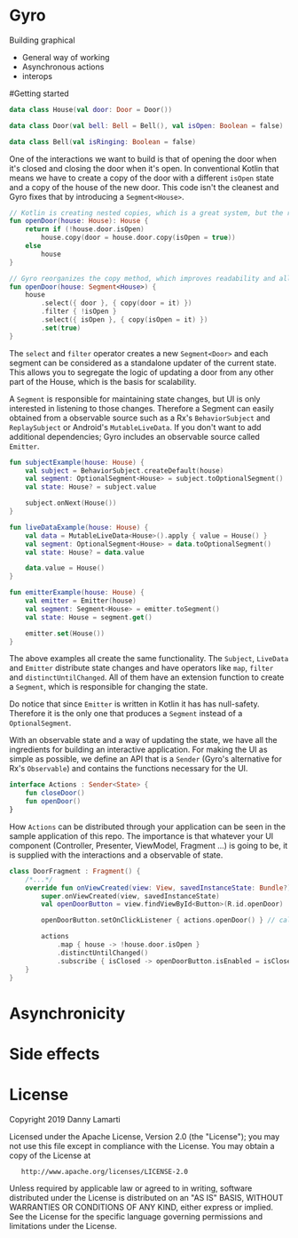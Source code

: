 # Gyro
Building graphical

- General way of working
- Asynchronous actions
- interops

#Getting started

```kotlin
data class House(val door: Door = Door())

data class Door(val bell: Bell = Bell(), val isOpen: Boolean = false)

data class Bell(val isRinging: Boolean = false)
```

One of the interactions we want to build is that of opening the door when it's closed and closing the door when it's open. In conventional Kotlin that means we have to create a copy of the door with a different `isOpen` state and a copy of the house of the new door. This code isn't the cleanest and Gyro fixes that by introducing a `Segment<House>`.
```kotlin
// Kotlin is creating nested copies, which is a great system, but the readability is not that great.
fun openDoor(house: House): House {
    return if (!house.door.isOpen)
        house.copy(door = house.door.copy(isOpen = true))
    else
        house
}

// Gyro reorganizes the copy method, which improves readability and allows segregation.
fun openDoor(house: Segment<House>) {
    house
        .select({ door }, { copy(door = it) })
        .filter { !isOpen }
        .select({ isOpen }, { copy(isOpen = it) })
        .set(true)
}
```

The `select` and `filter` operator creates a new `Segment<Door>` and each segment can be considered as a standalone updater of the current state. This allows you to segregate the logic of updating a door from any other part of the House, which is the basis for scalability.

A `Segment` is responsible for maintaining state changes, but UI is only interested in listening to those changes. Therefore a Segment can easily obtained from a observable source such as a Rx's `BehaviorSubject` and `ReplaySubject` or Android's `MutableLiveData`. If you don't want to add additional dependencies; Gyro includes an observable source called `Emitter`.

```kotlin
fun subjectExample(house: House) {
    val subject = BehaviorSubject.createDefault(house)
    val segment: OptionalSegment<House> = subject.toOptionalSegment()
    val state: House? = subject.value

    subject.onNext(House())
}

fun liveDataExample(house: House) {
    val data = MutableLiveData<House>().apply { value = House() }
    val segment: OptionalSegment<House> = data.toOptionalSegment()
    val state: House? = data.value

    data.value = House()
}

fun emitterExample(house: House) {
    val emitter = Emitter(house)
    val segment: Segment<House> = emitter.toSegment()
    val state: House = segment.get()

    emitter.set(House())
}
```
The above examples all create the same functionality. The `Subject`, `LiveData` and `Emitter` distribute state changes  and have operators like `map`, `filter` and `distinctUntilChanged`. All of them have an extension function to create a `Segment`, which is responsible for changing the state. 

Do notice that since `Emitter` is written in Kotlin it has has null-safety. Therefore it is the only one that produces a `Segment` instead of a `OptionalSegment`.

With an observable state and a way of updating the state, we have all the ingredients for building an interactive application. For making the UI as simple as possible, we define an API that is a `Sender` (Gyro's alternative for Rx's `Observable`) and contains the functions necessary for the UI.

```kotlin
interface Actions : Sender<State> {
    fun closeDoor()
    fun openDoor()
}
```
How `Actions` can be distributed through your application can be seen in the sample application of this repo. The importance is that whatever your UI component (Controller, Presenter, ViewModel, Fragment ...) is going to be, it is supplied with the interactions and a observable of state.

```kotlin
class DoorFragment : Fragment() {
    /*...*/
    override fun onViewCreated(view: View, savedInstanceState: Bundle?) {
        super.onViewCreated(view, savedInstanceState)
        val openDoorButton = view.findViewById<Button>(R.id.openDoor)

        openDoorButton.setOnClickListener { actions.openDoor() } // calls interaction

        actions
            .map { house -> !house.door.isOpen }
            .distinctUntilChanged()
            .subscribe { isClosed -> openDoorButton.isEnabled = isClosed } // gets updates
    }
}
```
# Asynchronicity


# Side effects

# License
   Copyright 2019 Danny Lamarti

   Licensed under the Apache License, Version 2.0 (the "License");
   you may not use this file except in compliance with the License.
   You may obtain a copy of the License at

       http://www.apache.org/licenses/LICENSE-2.0

   Unless required by applicable law or agreed to in writing, software
   distributed under the License is distributed on an "AS IS" BASIS,
   WITHOUT WARRANTIES OR CONDITIONS OF ANY KIND, either express or implied.
   See the License for the specific language governing permissions and
   limitations under the License.
